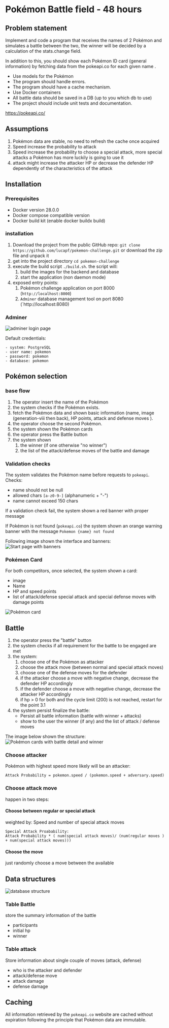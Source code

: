 
# Pokémon Battle field - 48 hours

## Problem statement

Implement and code a program that receives the names of 2 Pokémon and simulates a battle between the two, the winner will be decided by a calculation of the stats.change field.

In addition to this, you should show each Pokémon ID card (general information) by fetching data from the pokeapi.co for each given name .

- Use models for the Pokémon
- The program should handle errors.
- The program should have a cache mechanism.
- Use Docker containers
- All battle data should be saved in a DB (up to you which db to use)
- The project should include unit tests and documentation.

https://pokeapi.co/

## Assumptions

1. Pokémon data are stable, no need to refresh the cache once acquired
2. Speed increase the probability to attack
3. Speed increase the probability to choose a special attack, more special attacks a Pokémon has more luckily is going to use it
4. attack might increase the attacker HP or decrease the defender HP dependently of the characteristics of the attack

## Installation

### Prerequisites

- Docker version 28.0.0
- Docker compose compatible version
- Docker build kit (enable docker buildx build)

### installation

1. Download the project from the public GitHub repo: `git clone https://github.com/lucapf/pokemon-challenge.git` or download the zip file and unpack it
2. get into the project directory `cd pokemon-challenge`
3. execute the build script `./build.sh`.  the script will:
    1. build the images for the backend and database
    2. start the application (non daemon mode)
4. exposed entry points:
    1. Pokémon challenge application on port 8000  (`http://localhost:8000`)
    2. `Adminer` database management tool on port 8080 (`http://localhost:8080)

### Adminer

![adminer login page](./doc-images/adminer-login.jpg)

Default credentials:

```text
- system: PostgreSQL
- user name: pokemon
- password: pokemon
- database: pokemon
```

## Pokémon selection

### base flow

1. The operator insert the name of the Pokémon
2. the system checks if the Pokémon exists.
3. fetch the Pokémon data and shown basic information (name, image (generation-viii then back), HP points, attack and defense moves ).
4. the operator choose the second Pokémon.
5. the system shown the Pokémon cards
6. the operator press the Battle button
7. the system shown
   1. the winner (if one otherwise "no winner")
   2. the list of the attack/defense moves of the battle and damage

### Validation checks

The system validates the Pokémon name before requests to `pokeapi`.
Checks:

- name should not be null
- allowed chars `[a-z0-9-]` (alphanumeric + "-")
- name cannot exceed 150 chars

If a validation check fail, the system shown a red banner with proper message

If Pokémon is not found (`pokeapi.co`) the system shown an orange warning banner with the message `Pokemon {name} not found`

Following image shown the interface and banners:
![Start page with banners](doc-images/start-page-error-warning.jpg)

### Pokémon Card

For both competitors, once selected, the system shown a card:

- image
- Name
- HP and speed points
- list of attack/defense special attack and special defense moves with damage points

![Pokémon card](doc-images/pokemon-card.jpg)

## Battle

1. the operator press the "battle" button
2. the system checks if all requirement for the battle to be engaged are met
3. the system:
    1. choose one of the Pokémon as attacker
    2. choose the attack move (between normal and special attack moves)
    3. choose one of the defense moves for the defender
    4. if the attacker choose a move with negative change, decrease the defender HP accordingly
    5. if the defender choose a move with negative change, decrease the attacker HP accordingly
    6. if hp > 0 for both  and the cycle limit (200) is not reached, restart for the point 3.1
4. the system persist finalize the battle:
    - Persist all battle information (battle with winner + attacks)
    - show to the user the winner (if any) and the list of attack / defense moves

The image below shown the structure:
![Pokémon cards with battle detail and winner](doc-images/pokemonCardWithWinnerAndBattleDetails.jpg)

### Choose attacker

Pokémon with highest speed more likely will be an attacker:

```text
Attack Probability = pokemon.speed / (pokemon.speed + adversary.speed)
```

### Choose attack move

happen in two steps:

#### Choose between regular or special attack

weighted by: Speed and number of special attack moves

```text
Special Attack Proabability: 
Attack Probability * ( num(special attack moves)/ (num(regular moves ) + num(special attack moves)))
```

#### Choose the move

just randomly choose a move between the available

## Data structures

![database structure](doc-images/databaseStructure.jpg)

### Table Battle

store the summary information of the battle

- participants
- initial hp
- winner

### Table attack

Store information about single couple of moves (attack, defense)

- who is the attacker and defender
- attack/defense move
- attack damage
- defense damage

## Caching

All information retrieved by the `pokeapi.co` website are cached without expiration following the principle that Pokémon data are immutable.